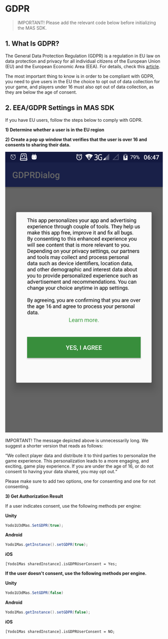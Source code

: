 # GDPR
> IMPORTANT! Please add the relevant code below before initializing the MAS SDK.

## 1. What Is GDPR?
The General Data Protection Regulation (GDPR) is a regulation in EU law on data protection and privacy for all individual citizens of the European Union (EU) and the European Economic Area (EEA). For details, check this [article](https://www.zdnet.com/article/gdpr-an-executive-guide-to-what-you-need-to-know/). 

The most important thing to know is in order to be compliant with GDPR, you need to give users in the EU the choice to opt out of data collection for your game, and players under 16 must also opt out of data collection, as they are below the age of consent.

## 2. EEA/GDPR Settings in MAS SDK
If you have EU users, follow the steps below to comply with GDPR.

**1) Determine whether a user is in the EU region**

**2) Create a pop up window that verifies that the user is over 16 and consents to sharing their data.**

![](./../resource/privacy-gdpr.png)

IMPORTANT! The message depicted above is unnecessarily long. We suggest a shorter version that reads as follows:

“We collect player data and distribute it to third parties to personalize the game experience. This personalization leads to a more engaging, and exciting, game play experience. If you are under the age of 16, or do not consent to having your data shared, you may opt out.“

Please make sure to add two options, one for consenting and one for not consenting.

**3) Get Authorization Result**

If a user indicates consent, use the following methods per engine:

**Unity**

```c#
Yodo1U3dMas.SetGDPR(true);
```

**Android**

```java
Yodo1Mas.getInstance().setGDPR(true);
```

**iOS**

```obj-c
[Yodo1Mas sharedInstance].isGDPRUserConsent = Yes;
```

**If the user doesn't consent, use the following methods per engine.**

**Unity**

```c#
Yodo1U3dMas.SetGDPR(false)
```

**Android**

```java
Yodo1Mas.getInstance().setGDPR(false);
```

**iOS**

```obj-c
[Yodo1Mas sharedInstance].isGDPRUserConsent = NO;
```
